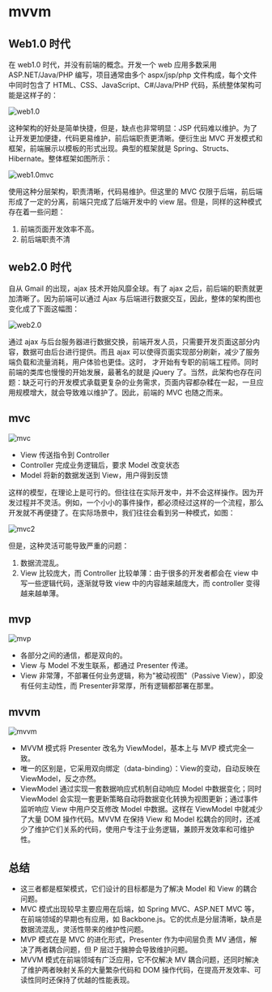 # mvvm

## Web1.0 时代

在 web1.0 时代，并没有前端的概念。开发一个 web 应用多数采用 ASP.NET/Java/PHP 编写，项目通常由多个 aspx/jsp/php 文件构成，每个文件中同时包含了 HTML、CSS、JavaScript、C#/Java/PHP 代码，系统整体架构可能是这样子的：

![web1.0](../img/web1.png)

这种架构的好处是简单快捷，但是，缺点也非常明显：JSP 代码难以维护。为了让开发更加便捷，代码更易维护，前后端职责更清晰。便衍生出 MVC 开发模式和框架，前端展示以模板的形式出现。典型的框架就是 Spring、Structs、Hibernate。整体框架如图所示：

![web1.0mvc](../img/web1.0_mvc.png)

使用这种分层架构，职责清晰，代码易维护。但这里的 MVC 仅限于后端，前后端形成了一定的分离，前端只完成了后端开发中的 view 层。但是，同样的这种模式存在着一些问题：

1. 前端页面开发效率不高。
2. 前后端职责不清

## web2.0 时代

自从 Gmail 的出现，ajax 技术开始风靡全球。有了 ajax 之后，前后端的职责就更加清晰了。因为前端可以通过 Ajax 与后端进行数据交互，因此，整体的架构图也变化成了下面这幅图：

![web2.0](../img/web2.0.png)

通过 ajax 与后台服务器进行数据交换，前端开发人员，只需要开发页面这部分内容，数据可由后台进行提供。而且 ajax 可以使得页面实现部分刷新，减少了服务端负载和流量消耗，用户体验也更佳。这时， 才开始有专职的前端工程师。同时前端的类库也慢慢的开始发展，最著名的就是 jQuery 了。当然，此架构也存在问题：缺乏可行的开发模式承载更复杂的业务需求，页面内容都杂糅在一起，一旦应用规模增大，就会导致难以维护了。因此，前端的 MVC 也随之而来。

## mvc

![mvc](../img/mvc.png)

* View 传送指令到 Controller
* Controller 完成业务逻辑后，要求 Model 改变状态
* Model 将新的数据发送到 View，用户得到反馈

这样的模型，在理论上是可行的。但往往在实际开发中，并不会这样操作。因为开发过程并不灵活。例如，一个小小的事件操作，都必须经过这样的一个流程，那么开发就不再便捷了。在实际场景中，我们往往会看到另一种模式，如图：

![mvc2](../img/mvc2.png)

但是，这种灵活可能导致严重的问题：

1. 数据流混乱。
2. View 比较庞大，而 Controller 比较单薄：由于很多的开发者都会在 view 中写一些逻辑代码，逐渐就导致 view 中的内容越来越庞大，而 controller 变得越来越单薄。

## mvp

![mvp](../img/mvp.png)

* 各部分之间的通信，都是双向的。
* View 与 Model 不发生联系，都通过 Presenter 传递。
* View 非常薄，不部署任何业务逻辑，称为"被动视图"（Passive View），即没有任何主动性，而 Presenter非常厚，所有逻辑都部署在那里。

## mvvm

![mvvm](../img/mvvm.png)

* MVVM 模式将 Presenter 改名为 ViewModel，基本上与 MVP 模式完全一致。
* 唯一的区别是，它采用双向绑定（data-binding）：View的变动，自动反映在 ViewModel，反之亦然。
* ViewModel 通过实现一套数据响应式机制自动响应 Model 中数据变化；同时 ViewModel 会实现一套更新策略自动将数据变化转换为视图更新；通过事件监听响应 View 中用户交互修改 Model 中数据。这样在 ViewModel 中就减少了大量 DOM 操作代码。MVVM 在保持 View 和 Model 松耦合的同时，还减少了维护它们关系的代码，使用户专注于业务逻辑，兼顾开发效率和可维护性。

## 总结

* 这三者都是框架模式，它们设计的目标都是为了解决 Model 和 View 的耦合问题。
* MVC 模式出现较早主要应用在后端，如 Spring MVC、ASP.NET MVC 等，在前端领域的早期也有应用，如 Backbone.js。它的优点是分层清晰，缺点是数据流混乱，灵活性带来的维护性问题。
* MVP 模式在是 MVC 的进化形式，Presenter 作为中间层负责 MV 通信，解决了两者耦合问题，但 P 层过于臃肿会导致维护问题。
* MVVM 模式在前端领域有广泛应用，它不仅解决 MV 耦合问题，还同时解决了维护两者映射关系的大量繁杂代码和 DOM 操作代码，在提高开发效率、可读性同时还保持了优越的性能表现。
